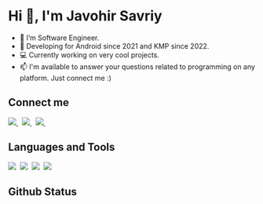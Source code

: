 # Hi 👋, I'm Javohir Savriy

- 📱 I’m Software Engineer.
- 🤯 Developing for Android since 2021 and KMP since 2022.
- 💻 Currently working on very cool projects.
- 📫 I'm available to answer your questions related to programming on any platform. Just connect me :)


## Connect me

<a href="https://www.linkedin.com/in/sjavokhir/">
  <img src="https://img.shields.io/badge/linkedin-%230077B5.svg?&style=for-the-badge&logo=linkedin&logoColor=white" />
</a>&nbsp;
<a href="mailto:javokhirdev@gmail.com">
  <img src="https://img.shields.io/badge/gmail-D14836?style=for-the-badge&logo=gmail&logoColor=white" />
</a>&nbsp;
<a href="https://telegram.me/sjavokhir">
  <img src="https://img.shields.io/badge/telegram-1DA1F2?style=for-the-badge&logo=telegram&logoColor=white" />    
</a>&nbsp;


## Languages and Tools

<img  src="https://img.shields.io/badge/Android-4CAF50?style=for-the-badge&logo=android&logoColor=white">&nbsp;
<img  src="https://img.shields.io/badge/Kotlin-8382E3?style=for-the-badge&logo=kotlin&logoColor=white">&nbsp;
<img  src="https://img.shields.io/badge/iOS-727272?style=for-the-badge&logo=ios&logoColor=white">&nbsp;
<img  src="https://img.shields.io/badge/Swift-DE5D43?style=for-the-badge&logo=swift&logoColor=white">&nbsp;


## Github Status

